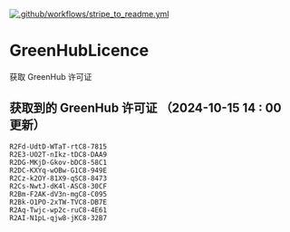 [![.github/workflows/stripe_to_readme.yml](https://github.com/zjx-kimi/GreenHubLicence/actions/workflows/stripe_to_readme.yml/badge.svg)](https://github.com/zjx-kimi/GreenHubLicence/actions/workflows/stripe_to_readme.yml)
# GreenHubLicence
获取 GreenHub 许可证
## 获取到的 GreenHub 许可证 （2024-10-15 14 : 00 更新）
```
R2Fd-UdtD-WTaT-rtC8-7815
R2E3-UO2T-nIkz-tDC8-DAA9
R2DG-MKjD-Gkov-bDC8-58C1
R2DC-KXYq-wOBw-G1C8-949E
R2Cz-k2OY-81X9-qSC8-8473
R2Cs-NwtJ-dK4l-ASC8-30CF
R2Bm-F2AK-dV3n-mgC8-C095
R2Bk-O1PO-2xTW-TVC8-DB7E
R2Aq-Twjc-wp2c-ruC8-4E61
R2AI-N1pL-qjw8-jKC8-32B7
```
